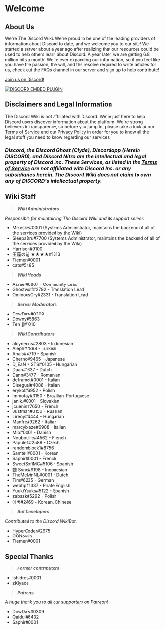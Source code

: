 <!-- TITLE: Home -->
<!-- SUBTITLE: Welcome to The Discord Wiki! -->

# Welcome
## About Us

We're The Discord Wiki. We're proud to be one of the leading providers of information about Discord to date, and we welcome you to our site! We started a server about a year ago after realizing that our resources could be used to help others learn about Discord. A year later, we are getting 6.8 million hits a month! We're ever expanding our information, so if you feel like you have the passion, the will, and the resolve required to write articles for us, check out the FAQs channel in our server and sign up to help contribute!

[Join us on Discord!](https://discord.gg/ZRJ9Ghh)

<a href="https://discord.gg/ZRJ9Ghh">![DISCORD EMBED PLUGIN](https://discordapp.com/api/guilds/367460196148183040/widget.png?style=banner2)</a>

## Disclaimers and Legal Information
The Discord Wiki is not affiliated with Discord. We're just here to help Discord users discover information about the platform. We're strong believers in transparency, so before you jump in, please take a look at our [Terms of Service](/meta/terms) and our [Privacy Policy](/meta/privacy) in order for you to know all the legal stuff you need to know regarding our services!

### ***Discord, the Discord Ghost (Clyde), Discordapp (Herein DISCORD), and Discord Nitro are the intellectual and legal property of Discord Inc. These Services, as listed in the [Terms of Service](/meta/terms) are not affiliated with Discord Inc. or any subsidiaries herein. The Discord Wiki does not claim to own any of DISCORD's intellectual property.***

## Wiki Staff

> ***Wiki Administrators***

*Responsible for maintaining The Discord Wiki and its support server.*
* Mikesky#0001 (Systems Administrator, maintains the backend of all of the services provided by the Wiki)
* SleepaDru#7700 (Systems Administrator, maintains the backend of all of the services provided by the Wiki)
* Harrison#9100
* 玉藻の前 ★★★★#1313
* Tiemen#0001
* cats#5485

> ***Wiki Heads***

* Azrael#6867 - Community Lead
* Ghostwolf#2792 - Translation Lead
* OminousCry#2331 - Translation Lead

> ***Server Moderators***

* DowDaw#0309
* Downy#5863
* Ten 🌈#1010

> ***Wiki Contributors***

* alcyneous#2803 - Indonesian
* Aleph#7888 - Turkish
* Anaís#4719 - Spanish
* Cherno#9465 - Japanese
* D_EaN * STS#0105 - Hungarian
* Daan#1337 - Dutch
* Dann#3477 - Romanian
* deframet#0001 - Italian
* Disegual#4088 - Italian
* erykol#6952 - Polish
* Immotay#3150 - Brazilian-Portuguese
* janik.#0001 - Slovakian
* jcuenin#7650 - French
* Justman#0150 - Russian
* Lireoy#4444 - Hungarian
* Manfre#9262 - Italian
* marcyblaze#6908 - Italian
* Mib#0001 - Danish
* Noubouille#4562 - French
* PapuleX#2589 - Czech
* randomblock1#8756
* Samtell#0001 - Korean
* Saphir#0001 - French
* SweetSofiMC#5106 - Spanish
* 魏 Sync#9198 - Indonesian
* TheMelvinNL#0001 - Dutch
* Tim#6235 - German
* webhp#1337 - Pirate English
* YuukiYuuks#5122 - Spanish
* zabszk#5292 - Polish
* 에버#2469 - Korean, Chinese

> ***Bot Developers***

*Contributed to the Discord WikiBot.*
* HyperCoder#2975
* OGNovuh
* Tiemen#0001

## Special Thanks

> ***Former contributors***

* Ishidres#0001
* zKiyade

> ***Patrons***

*A huge thank you to all our supporters on [Patreon](https://www.patreon.com/TheDiscordWiki)!*

* DowDaw#0309
* Qaidul#6432
* Saphir#0001